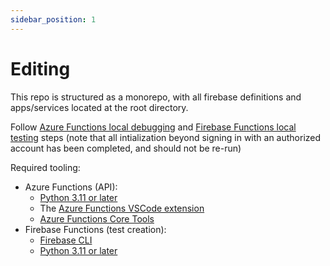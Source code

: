 ```yaml
---
sidebar_position: 1
---
```


# Editing


This repo is structured as a monorepo, with all firebase definitions and apps/services located at the root directory.

Follow [Azure Functions local debugging](https://learn.microsoft.com/en-us/azure/azure-functions/create-first-function-vs-code-python?pivots=python-mode-decorators#start-the-emulator) and [Firebase Functions local testing](https://firebase.google.com/docs/functions/get-started?gen=2nd#emulate-execution-of-your-functions) steps (note that all intialization beyond signing in with an authorized account has been completed, and should not be re-run)


Required tooling:

- Azure Functions (API):
  - [Python 3.11 or later](https://www.python.org/downloads/)
  - The [Azure Functions VSCode extension](https://marketplace.visualstudio.com/items?itemName=ms-azuretools.vscode-azurefunctions)
  - [Azure Functions Core Tools](https://github.com/Azure/azure-functions-core-tools/releases)
- Firebase Functions (test creation):
  - [Firebase CLI](https://firebase.google.com/docs/cli/)
  - [Python 3.11 or later](https://www.python.org/downloads/)
